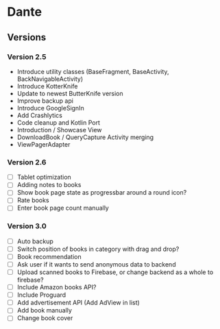 # Dante


## Versions

### Version 2.5

* Introduce utility classes (BaseFragment, BaseActivity, BackNavigableActivity)
* Introduce KotterKnife
* Update to newest ButterKnife version
* Improve backup api
* Introduce GoogleSignIn
* Add Crashlytics
* Code cleanup and Kotlin Port
* Introduction / Showcase View
* DownloadBook / QueryCapture Activity merging 
* ViewPagerAdapter

### Version 2.6

- [ ] Tablet optimization
- [ ] Adding notes to books
- [ ] Show book page state as progressbar around a round icon?
- [ ] Rate books
- [ ] Enter book page count manually 

### Version 3.0
- [ ] Auto backup
- [ ] Switch position of books in category with drag and drop?
- [ ] Book recommendation
- [ ] Ask user if it wants to send anonymous data to backend
- [ ] Upload scanned books to Firebase, or change backend as a whole to firebase?
- [ ] Include Amazon books API?
- [ ] Include Proguard
- [ ] Add advertisement API (Add AdView in list)
- [ ] Add book manually
- [ ] Change book cover
